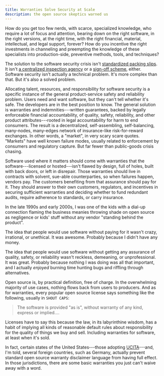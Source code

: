 ```yaml
---
title: Warranties Solve Security at Scale
description: the open source skeptics warned us
---
```


How do you get too few nerds, with scarce, specialized knowledge, who require a lot of focus and attention, bearing down on the right software, in the right versions, at the right time, with the right financial, material, intellectual, and legal support, forever?  How do you incentive the right investments in channeling and preempting the knowledge of these specialists into production-side, preventive methods, tools, and techniques?

The solution to the software security crisis isn't [standardized packing slips](https://en.wikipedia.org/wiki/Software_bill_of_materials).  It isn't [a centralized inspection agency](https://openssf.org/) or a [sign-off scheme](https://blog.tidelift.com/the-state-of-package-signing-across-package-managers), either.  Software security isn't actually a technical problem.  It's more complex than that.  But it's also a solved problem.

Allocating talent, resources, and responsibility for software security is a specific instance of the general product-service safety and reliability problem.  Users need and want software, but they can't tell whether it's safe.  The developers are in the best position to know.  The general solution is warranties and indemnities---written guarantees, backed by legally enforceable financial accountability, of quality, safety, reliability, and other product attributes---rooted in legal accountability for harm to end consumers.  The result is a decentralized, self-assembling, self-balancing, many-nodes, many-edges network of insurance-like risk-for-reward exchanges.  In other words, a "market", in very scary scare quotes.  "Markets" have well known failure modes, usually related to enforcement by consumers and regulatory capture.  But far fewer than public-goods crisis chasing.

Software used where it matters should come with warranties that the software---licensed or hosted---isn't flawed by design, full of holes, built with back doors, or left in disrepair.  Those warranties should live in contracts with solvent, sue-able counterparties, so when failures happen, vendors pay.  The customers benefiting from that assurance should pay for it.  They should answer to their own customers, regulators, and incentives in securing sufficient warranties and deciding whether to fund redundant audits, require adherence to standards, or carry insurance.

In the late 1990s and early 2000s, I was one of the kids with a dial-up connection flaming the business meanies throwing shade on open source as negligence or kids' stuff without any vendor "standing behind the product".

The idea that people would use software without paying for it wasn't crazy, irrational, or unethical.  It was awesome.  Probably because I didn't have any money.

The idea that people would use software without getting any assurance of quality, safety, or reliability wasn't reckless, demeaning, or unprofessional.  It was great.  Probably because nothing I was doing was all that important, and I actually _enjoyed_ burning time hunting bugs and riffling through alternatives.

Open source is, by practical definition, free of charge.  In the overwhelming majority of use cases, nothing flows back from users to producers.  And as for warranties, every popular open source license says something like the following, usually in `SHOUT CAPS`:

> The software is provided "as is", without warranty of any kind, express or implied....

Licenses have to say this because the law, in its labyrinthine wisdom, has a habit of implying all kinds of reasonable default rules about responsibility for the quality of things we buy and sell.  Including warranties for software, at least when it's sold.

In fact, certain states of the United States---those adopting [UCITA](https://en.wikipedia.org/wiki/UCITA)---and, I'm told, several foreign countries, such as Germany, actually prevent standard open source warranty disclaimer language from having full effect.  In those jurisdictions, there are some basic warranties you just can't waive away with a word.
